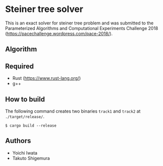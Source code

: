 # Steiner tree solver
This is an exact solver for steiner tree problem and was submitted to the Parameterized Algorithms and Computational Experiments Challenge 2018 (https://pacechallenge.wordpress.com/pace-2018/).

## Algorithm

## Required
- Rust (https://www.rust-lang.org/)
- g++

## How to build
The following command creates two binaries `track1` and `track2` at `./target/release/`.
~~~
$ cargo build --release
~~~

## Authors
- Yoichi Iwata
- Takuto Shigemura
